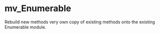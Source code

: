 # mv_Enumerable
Rebuild new methods very own copy of existing methods onto the existing Enumerable module.
